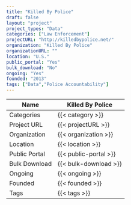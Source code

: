 ```yaml
---
title: "Killed By Police"
draft: false
layout: "project"
project_types: "Data"
categories: ["Law Enforcement"]
projectURL: "http://killedbypolice.net/"
organization: "Killed By Police"
organizationURL: ""
location: "U.S."
public_portal: "Yes"
bulk_download: "No"
ongoing: "Yes"
founded: "2013"
tags: ["Data","Police Accountability"]
---
```



Name                    |  Killed By Police    
------------------------|----
Categories              | {{< category >}} 
Project URL             | {{< projectURL >}} 
Organization            | {{< organization >}} 
Location                | {{< location >}} 
Public Portal           | {{< public-portal >}} 
Bulk Download           | {{< bulk-download >}} 
Ongoing                 | {{< ongoing >}} 
Founded                 | {{< founded >}} 
Tags                    | {{< tags >}} 
